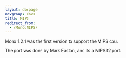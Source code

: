 ```yaml
---
layout: docpage
navgroup: docs
title: MIPS
redirect_from:
  - /Mono:MIPS/
---
```


Mono 1.2.1 was the first version to support the MIPS cpu.

The port was done by Mark Easton, and its a MIPS32 port.

